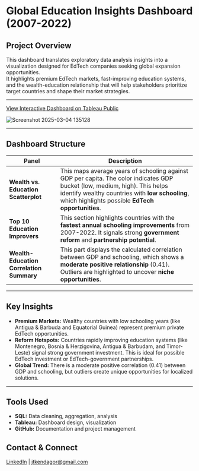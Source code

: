 # Global Education Insights Dashboard (2007-2022)

## Project Overview
This dashboard translates exploratory data analysis insights into a visualization designed for EdTech companies seeking global expansion opportunities.  
It highlights premium EdTech markets, fast-improving education systems, and the wealth-education relationship that will help stakeholders prioritize target countries and shape their market strategies.

---
[View Interactive Dashboard on Tableau Public](https://public.tableau.com/app/profile/joshua.kendagor/viz/GlobalEducationInsightsDashboard2007-2022/Dashboard1)  

![Screenshot 2025-03-04 135128](https://github.com/user-attachments/assets/c2343dcc-8728-4f3b-b7d7-2e10d394db1c)

---

## Dashboard Structure
| Panel | Description |
|---|---|
| **Wealth vs. Education Scatterplot** | This maps average years of schooling against GDP per capita. The color indicates GDP bucket (low, medium, high). This helps identify wealthy countries with **low schooling**, which highlights possible **EdTech opportunities**. |
| **Top 10 Education Improvers** | This section highlights countries with the **fastest annual schooling improvements** from 2007-2022. It signals strong **government reform** and **partnership potential**. |
| **Wealth-Education Correlation Summary** | This part displays the calculated correlation between GDP and schooling, which shows a **moderate positive relationship** (0.41). Outliers are highlighted to uncover **niche opportunities**. |

---

## Key Insights
- **Premium Markets:** Wealthy countries with low schooling years (like Antigua & Barbuda and Equatorial Guinea) represent premium private EdTech opportunities.
- **Reform Hotspots:** Countries rapidly improving education systems (like Montenegro, Bosnia & Herzigovina, Antigua & Barbudam, and Timor-Leste) signal strong government investment. This is ideal for possible EdTech investment or EdTech-government partnerships.
-  **Global Trend:** There is a moderate positive correlation (0.41) between GDP and schooling, but outliers create unique opportunities for localized solutions.

---

## Tools Used
- **SQL:** Data cleaning, aggregation, analysis
- **Tableau:** Dashboard design, visualization
- **GitHub:** Documentation and project management

## Contact & Connect
[LinkedIn](https://www.linkedin.com/in/joshuakendagor/) | jtkendagor@gmail.com

